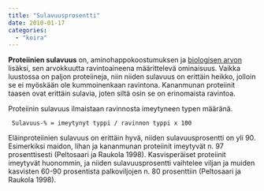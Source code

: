 ```yaml
---
title: "Sulavuusprosentti"
date: 2010-01-17
categories: 
  - "koira"
---
```


**Proteiinien sulavuus** on, aminohappokoostumuksen ja [biologisen arvon](https://www.katiska.eu/sanakirja/biologinen-arvo/) lisäksi, sen arvokkuutta ravintoaineena määrittelevä ominaisuus. Vaikka luustossa on paljon proteiineja, niin niiden sulavuus on erittäin heikko, jolloin se ei myöskään ole kummoinenkaan ravintona. Kananmunan proteiinit taasen ovat erittäin sulavia, joten siltä osin se on erinomaista ravintoa.

Proteiinin sulavuus ilmaistaan ravinnosta imeytyneen typen määränä.

```
 Sulavuus-% = imeytynyt typpi / ravinnon typpi x 100

```

Eläinproteiinien sulavuus on erittäin hyvä, niiden sulavuusprosentti on yli 90. Esimerkiksi maidon, lihan ja kananmunan proteiinit imeytyvät n. 97 prosenttisesti (Peltosaari ja Raukola 1998). Kasvisperäiset proteiinit imeytyvät huonommin, ja niiden sulavuusprosentti vaihtelee viljan ja muiden kasvisten 60-90 prosentista palkoviljojen n. 80 prosenttiin (Peltosaari ja Raukola 1998).
